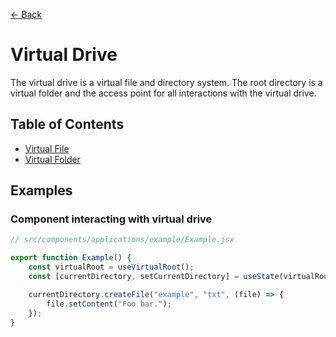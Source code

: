 [← Back](../README.md)

# Virtual Drive

The virtual drive is a virtual file and directory system. The root directory is a virtual folder and the access point for all interactions with the virtual drive.

## Table of Contents

- [Virtual File](./virtual-file/README.md)
- [Virtual Folder](./virtual-folder/README.md)

## Examples

### Component interacting with virtual drive

```js
// src/components/applications/example/Example.jsx

export function Example() {
	const virtualRoot = useVirtualRoot();
	const [currentDirectory, setCurrentDirectory] = useState(virtualRoot.navigate("~"));

	currentDirectory.createFile("example", "txt", (file) => {
		file.setContent("Foo bar.");
	});
}
```
